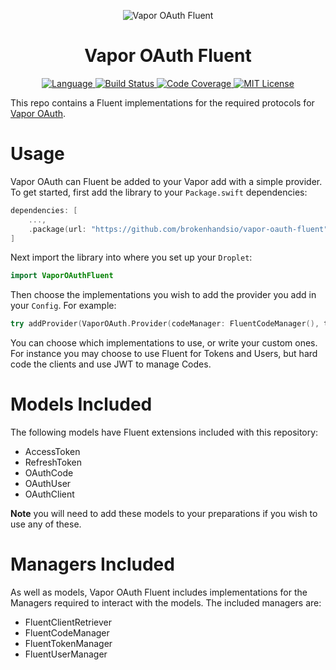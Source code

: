 <p align="center">
    <img src="https://user-images.githubusercontent.com/9938337/29741382-4aeaa670-8a63-11e7-8330-583ce2858fdc.png" alt="Vapor OAuth Fluent">
</p>
<h1 align="center">Vapor OAuth Fluent</h1>
<p align="center">
    <a href="https://swift.org">
        <img src="http://img.shields.io/badge/Swift-4-brightgreen.svg" alt="Language">
    </a>
    <a href="https://travis-ci.org/brokenhandsio/vapor-oauth-fluent">
        <img src="https://travis-ci.org/brokenhandsio/vapor-oauth-fluent.svg?branch=master" alt="Build Status">
    </a>
    <a href="https://codecov.io/gh/brokenhandsio/vapor-oauth-fluent">
        <img src="https://codecov.io/gh/brokenhandsio/vapor-oauth-fluent/branch/master/graph/badge.svg" alt="Code Coverage">
    </a>
    <a href="https://raw.githubusercontent.com/brokenhandsio/vapor-oauth-fluent/master/LICENSE">
        <img src="https://img.shields.io/badge/license-MIT-blue.svg" alt="MIT License">
    </a>
</p>


This repo contains a Fluent implementations for the required protocols for [Vapor OAuth](https://github.com/brokenhandsio/vapor-oauth).

# Usage

Vapor OAuth can Fluent be added to your Vapor add with a simple provider. To get started, first add the library to your `Package.swift` dependencies:

```swift
dependencies: [
    ...,
    .package(url: "https://github.com/brokenhandsio/vapor-oauth-fluent", .upToNextMajor(from: "0.4.0"))
]
```

Next import the library into where you set up your `Droplet`:

```swift
import VaporOAuthFluent
```

Then choose the implementations you wish to add the provider you add in your `Config`. For example:

```swift
try addProvider(VaporOAuth.Provider(codeManager: FluentCodeManager(), tokenManager: FluentTokenManager(), clientRetriever: FluentClientRetriever(), authorizeHandler: MyAuthHandler(), userManager: FluentUserManager(), validScopes: ["view_profile", "edit_profile"]))
```

You can choose which implementations to use, or write your custom ones. For instance you may choose to use Fluent for Tokens and Users, but hard code the clients and use JWT to manage Codes.

# Models Included

The following models have Fluent extensions included with this repository:

* AccessToken
* RefreshToken
* OAuthCode
* OAuthUser
* OAuthClient

**Note** you will need to add these models to your preparations if you wish to use any of these.

# Managers Included

As well as models, Vapor OAuth Fluent includes implementations for the Managers required to interact with the models. The included managers are:

* FluentClientRetriever
* FluentCodeManager
* FluentTokenManager
* FluentUserManager
